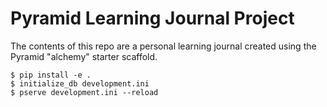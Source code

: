# Pyramid Learning Journal Project

The contents of this repo are a personal learning journal created using the Pyramid "alchemy" starter scaffold.

```
$ pip install -e .
$ initialize_db development.ini
$ pserve development.ini --reload
```

